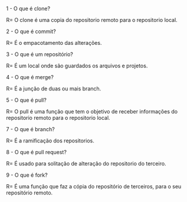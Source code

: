 1 - O que é clone?

R=  O clone é uma copia do repositorio remoto para o repositorio local.

2 - O que é commit?

R= É o empacotamento das alterações.

3 - O que é um repositório?

R= É um local onde são guardados os arquivos e projetos.

4 - O que é merge?

R= É a junção de duas ou mais branch.

5 - O que é pull?

R= O pull é uma função que tem o objetivo de receber informações do repositorio remoto para o repositorio local.

7 - O que é branch?

R= É a ramificação dos repositorios.

8 - O que é pull request?

R= É usado para solitação de alteração do repositorio do terceiro.

9 - O que é fork?

R= É uma função que faz a cópia do repositório de terceiros, para o seu repositório remoto.